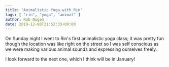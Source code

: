 ```yaml
---
title: "Animalistic Yoga with Rin"
tags: [ "rin", "yoga", "animal" ]
author: Rob Nugen
date: 2019-12-08T21:52:33+09:00
---
```


On Sunday night I went to Rin's first animalistic yoga class; it was
pretty fun though the location was like right on the street so I was
self conscious as we were making various animal sounds and expressing
ourselves freely.

I look forward to the next one, which I think will be in January!
